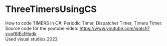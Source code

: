 # ThreeTimersUsingCS

How to code TIMERS in C#: Periodic Timer, Dispatcher Timer, Timers Timer.<br />
Source code for the youtube video: https://www.youtube.com/watch?v=pf6IEcfHqdk<br />
Used visual studios 2022
